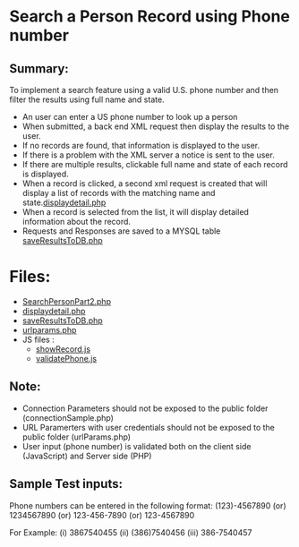 # Search a Person Record using Phone number #
## Summary: ##
To implement a search feature using a valid U.S. phone number and then filter the results using full name and state.

* An user can enter a US phone number to look up a person
* When submitted, a back end XML request then display the results to the user. 
* If no records are found, that information is displayed to the user.
* If there is a problem with the XML server a notice is sent to the user. 
* If there are multiple results, clickable full name and state of each record is displayed. 
* When a record is clicked, a second xml request is created that will display a list of records with the matching name and state.[displaydetail.php](https://github.com/sarulse/SampleCode/blob/master/SearchPersonRecords/displaydetail.php)
* When a record is selected from the list, it will display detailed information about the record.
* Requests and Responses are saved to a MYSQL table [saveResultsToDB.php](https://github.com/sarulse/SampleCode/blob/master/SearchPersonRecords/saveResultsToDB.php)

# Files: #

* [SearchPersonPart2.php](https://github.com/sarulse/SampleCode/blob/master/SearchPersonRecords/SearchPersonPart2.php)
* [displaydetail.php](https://github.com/sarulse/SampleCode/blob/master/SearchPersonRecords/displaydetail.php)
* [saveResultsToDB.php](https://github.com/sarulse/SampleCode/blob/master/SearchPersonRecords/saveResultsToDB.php)
* [urlparams.php](https://github.com/sarulse/SampleCode/blob/master/SearchPersonRecords/urlparams.php)
* JS files : 
  * [showRecord.js](https://github.com/sarulse/SampleCode/blob/master/SearchPersonByPhoneNumber/js/showRecord.js)
  * [validatePhone.js](https://github.com/sarulse/SampleCode/blob/master/SearchPersonRecords/js/svalidatePhone.js)


Note:
----
* Connection Parameters should not be exposed to the public folder (connectionSample.php)
* URL Paramerters with user credentials should not be exposed to the public folder (urlParams.php)
* User input (phone number) is validated both on the client side (JavaScript) and Server side (PHP)


Sample Test inputs:
-----------------
Phone numbers can be entered in the following format:
(123)-4567890 (or) 1234567890 (or) 123-456-7890 (or) 123-4567890

 For Example: 
 (i) 3867540455
(ii) (386)7540456
(iii) 386-7540457


